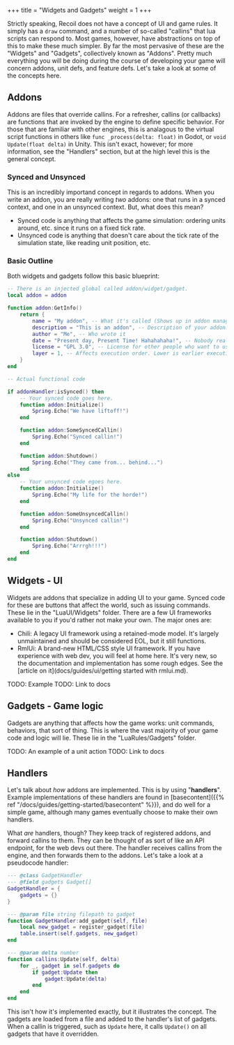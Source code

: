 +++
title = "Widgets and Gadgets"
weight = 1
+++

Strictly speaking, Recoil does not have a concept of UI and game rules. It simply has a `draw` command, and a number of so-called "callins" that lua scripts can respond to. Most games, however, have abstractions on top of this to make these much simpler. By far the most pervasive of these are the "Widgets" and "Gadgets", collectively known as "Addons". Pretty much everything you will be doing during the course of developing your game will concern addons, unit defs, and feature defs. Let's take a look at some of the concepts here.

## Addons

Addons are files that override callins. For a refresher, callins (or callbacks) are functions that are invoked by the engine to define specific behavior. For those that are familiar with other engines, this is analagous to the virtual script functions in others like `func _process(delta: float)` in Godot, or `void Update(float delta)` in Unity. This isn't exact, however; for more information, see the "Handlers" section, but at the high level this is the general concept.

### Synced and Unsynced

This is an incredibly importand concept in regards to addons. When you write an addon, you are really writing *two* addons: one that runs in a synced context, and one in an unsynced context. But, what does this mean?
- Synced code is anything that affects the game simulation: ordering units around, etc. since it runs on a fixed tick rate.
- Unsynced code is anything that doesn't care about the tick rate of the simulation state, like reading unit position, etc.

### Basic Outline

Both widgets and gadgets follow this basic blueprint:

```lua
-- There is an injected global called addon/widget/gadget.
local addon = addon

function addon:GetInfo()
    return {
        name = "My addon", -- What it's called (Shows up in addon management menus, if there are any)
        description = "This is an addon", -- Description of your addon.
        author = "Me", -- Who wrote it
        date = "Present day, Present Time! Hahahahaha!", -- Nobody really cares about this.
        license = "GPL 3.0", -- License for other people who want to use your addon. Most code in Recoil games are GPL 3.0 or later.
        layer = 1, -- Affects execution order. Lower is earlier execution, and can go below 0. Useful if addons depend on eachother.
    }
end

-- Actual functional code

if addonHandler:isSynced() then
    -- Your synced code goes here.
    function addon:Initialize()
        Spring.Echo("We have liftoff!")
    end

    function addon:SomeSyncedCallin()
        Spring.Echo("Synced callin!")
    end

    function addon:Shutdown()
        Spring.Echo("They came from... behind...")
    end
else
    -- Your unsynced code egoes here.
    function addon:Initialize()
        Spring.Echo("My life for the horde!")
    end

    function addon:SomeUnsyncedCallin()
        Spring.Echo("Unsynced callin!")
    end

    function addon:Shutdown()
        Spring.Echo("Arrrgh!!!")
    end
end

```

## Widgets - UI

Widgets are addons that specialize in adding UI to your game. Synced code for these are buttons that affect the world, such as issuing commands. These lie in the "LuaUI/Widgets" folder. There are a few UI frameworks available to you if you'd rather not make your own. The major ones are:
- Chili: A legacy UI framework using a retained-mode model. It's largely unmaintained and should be considered EOL, but it still functions.
- RmlUi: A brand-new HTML/CSS style UI framework. If you have experience with web dev, you will feel at home here. It's very new, so the documentation and implementation has some rough edges. See the [article on it](docs/guides/ui/getting started with rmlui.md).

TODO: Example
TODO: Link to docs

## Gadgets - Game logic

Gadgets are anything that affects how the game works: unit commands, behaviors, that sort of thing. This is where the vast majority of your game code and logic will lie. These lie in the "LuaRules/Gadgets" folder.

TODO: An example of a unit action
TODO: Link to docs

## Handlers

Let's talk about *how* addons are implemented. This is by using "**handlers**". Example implementations of these handlers are found in [basecontent]({{% ref "/docs/guides/getting-started/basecontent" %}}), and do well for a simple game, although many games eventually choose to make their own handlers.

What *are* handlers, though? They keep track of registered addons, and forward callins to them. They can be thought of as sort of like an API endpoint, for the web devs out there. The handler receives callins from the engine, and then forwards them to the addons. Let's take a look at a pseudocode handler:

```lua
--- @class GadgetHandler
--- @field gadgets Gadget[]
GadgetHandler = {
    gadgets = {}
}

--- @param file string filepath to gadget
function GadgetHandler:add_gadget(self, file)
    local new_gadget = register_gadget(file)
    table.insert(self.gadgets, new_gadget)
end

--- @param delta number
function callins:Update(self, delta)
    for _, gadget in self.gadgets do
        if gadget:Update then
            gadget:Update(delta)
        end
    end
end
```

This isn't how it's implemented exactly, but it illustrates the concept. The gadgets are loaded from a file and added to the handler's list of gadgets. When a callin is triggered, such as `Update` here, it calls `Update()` on all gadgets that have it overridden.
